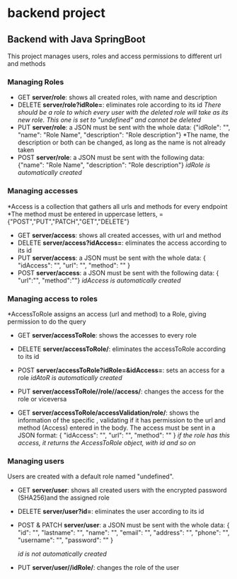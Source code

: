 # backend project
## Backend with Java SpringBoot

This project manages users, roles and access permissions to different url and methods

### Managing Roles

- GET **server/role**: shows all created roles, with name and description
- DELETE **server/role?idRole=<idRole>**: eliminates role according to its id
    *There should be a role to which every user with the deleted role will take as its new role. This one
    is set to "undefined" and cannot be deleted*
- PUT **server/role**: a JSON must be sent with the whole data:
  {"idRole": "<idRole>", "name": "Role Name", "description": "Role description"}
  *The name, the description or both can be changed, as long as the name is not already taken
- POST **server/role**: a JSON must be sent with the following data:
  {"name": "Role Name", "description": "Role description"}
  *idRole is automatically created*
 
### Managing accesses
*Access is a collection that gathers all urls and methods for every endpoint
*The method must be entered in uppercase letters, <METHOD> = {"POST","PUT","PATCH","GET","DELETE"}

- GET **server/access**: shows all created accesses, with url and method
- DELETE **server/access?idAccess=<idAccess>**: eliminates the access according to its id
- PUT **server/access**: a JSON must be sent with the whole data:
  {  "idAccess": "<idAccess>",  "url": "<url>",  "method": "<METHOD>"  } 
- POST **server/access**: a JSON must be sent with the following data:
  { "url":"<url>", "method":"<METHOD>"}
*idAccess is automatically created*
  

### Managing access to roles
*AccessToRole assigns an access (url and method) to a Role, giving permission to do the query

- GET **server/accessToRole**: shows the accesses to every role
- DELETE **server/accessToRole/<idAccessToRole>**: eliminates the accessToRole according to its id
- POST **server/accessToRole?idRole=<idRole>&idAccess=<idAccess>**: sets an access for a role
  *idAtoR is automatically created*
- PUT **server/accessToRole/<id>/role/<idRole>/access/<idAccess>**: changes the access for the role or viceversa

- GET **server/accessToRole/accessValidation/role/<idRole>**: shows the information of the specific <idRole>,
  validating if it has permission to the url and method (Access) entered in the body. The access must be sent in a
  JSON format:
  {  "idAccess": "<idAccess>",  "url": "<url>",  "method": "<METHOD>"  }
  *if the role has this access, it returns the AccessToRole object, with id and so on* 

### Managing users

Users are created with a default role named "undefined".

- GET **server/user**: shows all created users with the encrypted password (SHA256)and the assigned role
- DELETE **server/user?id=<id>**:  eliminates the user according to its id
- POST & PATCH **server/user**: a JSON must be sent with the whole data:
  {   "id": "<user id>",  "lastname": "<user lastname>",  "name": "<user first name>",
    "email": "<user email>",  "address": "<user address>", "phone": "<user phone number>",
    "username": "<username>",  "password": "<not encrypted password>" }

  *id is not automatically created*

- PUT **server/user/<id>/idRole/<idRole>**: changes the role of the user
